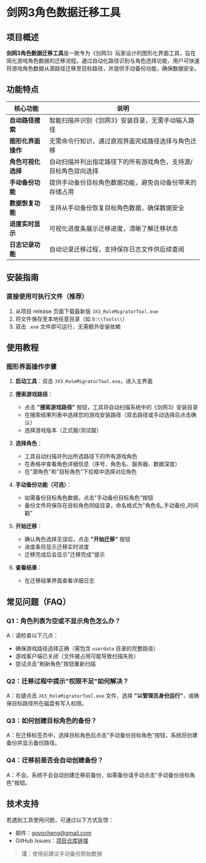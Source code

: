 # 剑网3角色数据迁移工具

## 项目概述
**剑网3角色数据迁移工具**是一款专为《剑网3》玩家设计的图形化界面工具，旨在简化游戏角色数据的迁移流程。通过自动化路径识别与角色选择功能，用户可快速将游戏角色数据从源路径迁移至目标路径，并提供手动备份功能，确保数据安全。

## 功能特点
| 核心功能               | 说明                                                                 |
|------------------------|----------------------------------------------------------------------|
| **自动路径搜索**       | 智能扫描并识别《剑网3》安装目录，无需手动输入路径                    |
| **图形化界面操作**     | 无需命令行知识，通过直观界面完成路径选择与角色迁移                   |
| **角色可视化选择**     | 自动扫描并列出指定路径下的所有游戏角色，支持源/目标角色双向选择     |
| **手动备份功能**       | 提供手动备份目标角色数据功能，避免自动备份带来的存储占用             |
| **数据恢复功能**       | 支持从手动备份恢复目标角色数据，确保数据安全                         |
| **进度实时显示**       | 可视化进度条展示迁移进度，清晰了解迁移状态                         |
| **日志记录功能**       | 自动记录迁移过程，支持保存日志文件供后续查阅                       |

## 安装指南
### 直接使用可执行文件（推荐）
1. 从项目 release 页面下载最新版 `JX3_RoleMigratorTool.exe`
2. 将文件保存至本地任意目录（如 `D:\\Tools\\`）
3. 双击 `.exe` 文件即可运行，无需额外安装依赖

## 使用教程
### 图形界面操作步骤
1. **启动工具**：双击 `JX3_RoleMigratorTool.exe`，进入主界面

2. **搜索游戏路径**：
   - 点击 **"搜索游戏路径"** 按钮，工具将自动扫描系统中的《剑网3》安装目录
   - 在搜索结果列表中选择您的游戏安装路径（双击路径或手动选择后点击确认）
   - 选择游戏版本（正式服/测试服）

3. **选择角色**：
   - 工具自动扫描并列出所选路径下的所有游戏角色
   - 在表格中查看角色详细信息（序号、角色名、服务器、数据深度）
   - 在"源角色"和"目标角色"下拉框中选择对应角色

4. **手动备份功能（可选）**：
   - 如需备份目标角色数据，点击"手动备份目标角色"按钮
   - 备份文件将保存在目标角色同级目录，命名格式为"角色名_手动备份_时间戳"

5. **开始迁移**：
   - 确认角色选择无误后，点击 **"开始迁移"** 按钮
   - 进度条将显示迁移实时进度
   - 迁移完成后会显示"迁移完成"提示

6. **查看结果**：
   - 在迁移结果界面查看详细日志


## 常见问题（FAQ）
### Q1：角色列表为空或不显示角色怎么办？
A：请检查以下几点：
- 确保游戏路径选择正确（需包含 `userdata` 目录的完整路径）
- 游戏客户端已关闭（文件被占用可能导致扫描失败）
- 尝试点击"刷新角色"按钮重新扫描

### Q2：迁移过程中提示"权限不足"如何解决？
A：右键点击 `JX3_RoleMigratorTool.exe` 文件，选择 **"以管理员身份运行"**，或确保目标路径所在磁盘有写入权限。

### Q3：如何创建目标角色的备份？
A：在迁移标签页中，选择目标角色后点击"手动备份目标角色"按钮，系统将创建备份并显示备份路径。

### Q4：迁移前是否会自动创建备份？
A：不会。系统不会自动创建迁移前备份，如需备份请手动点击"手动备份目标角色"按钮。


## 技术支持
若遇到工具使用问题，可通过以下方式反馈：
- 邮件：govocheng@gmail.com
- GitHub Issues：[项目仓库链接](https://github.com/orientalplastein/python_RoleMigratorTool)

> **注**：使用前建议手动备份原始数据
